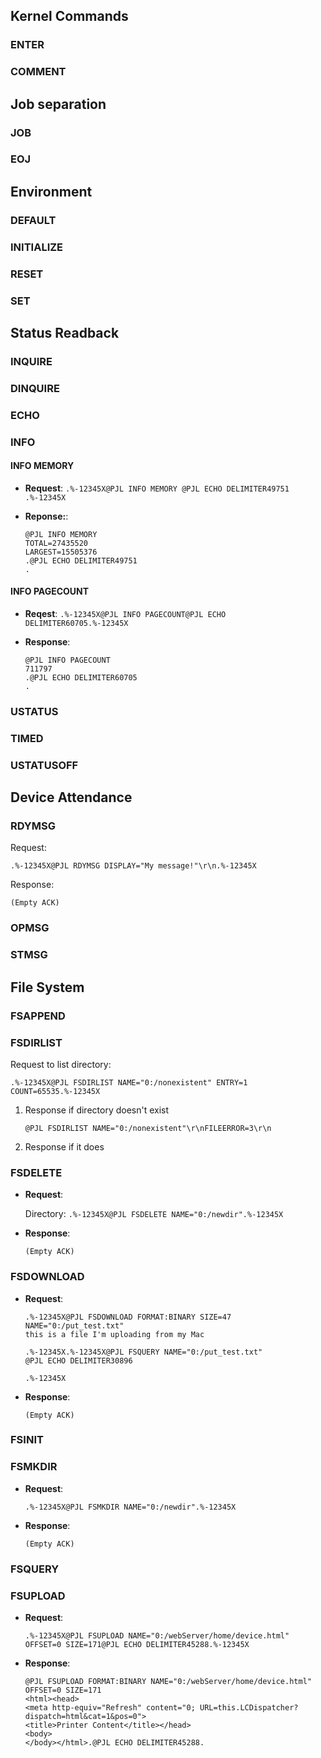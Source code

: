 ## Kernel Commands 

### ENTER
### COMMENT

## Job separation
### JOB
### EOJ

## Environment

### DEFAULT
### INITIALIZE
### RESET
### SET

## Status Readback
### INQUIRE
### DINQUIRE
### ECHO
### INFO

#### INFO MEMORY
* **Request**: 
	`.%-12345X@PJL INFO MEMORY @PJL ECHO DELIMITER49751 .%-12345X`
	
* **Reponse:**:
	
	```
	@PJL INFO MEMORY
	TOTAL=27435520
	LARGEST=15505376
	.@PJL ECHO DELIMITER49751
	.
	```

#### INFO PAGECOUNT
* **Reqest**:
	`.%-12345X@PJL INFO PAGECOUNT@PJL ECHO DELIMITER60705.%-12345X`

* **Response**:
	```
	@PJL INFO PAGECOUNT
	711797
	.@PJL ECHO DELIMITER60705
	.
	```
	
### USTATUS
### TIMED
### USTATUSOFF

## Device Attendance
### RDYMSG
Request:

`.%-12345X@PJL RDYMSG DISPLAY="My message!"\r\n.%-12345X`

Response:

`(Empty ACK)`

### OPMSG
### STMSG

## File System
### FSAPPEND
### FSDIRLIST
Request to list directory:

`.%-12345X@PJL FSDIRLIST NAME="0:/nonexistent" ENTRY=1 COUNT=65535.%-12345X`

1. Response if directory doesn't exist

	`@PJL FSDIRLIST NAME="0:/nonexistent"\r\nFILEERROR=3\r\n`
2. Response if it does

### FSDELETE
* **Request**:
	
	Directory: `.%-12345X@PJL FSDELETE NAME="0:/newdir".%-12345X`
	
* **Response**:

	`(Empty ACK)`
### FSDOWNLOAD
* **Request**:
	```
	.%-12345X@PJL FSDOWNLOAD FORMAT:BINARY SIZE=47 NAME="0:/put_test.txt"
	this is a file I'm uploading from my Mac

	.%-12345X.%-12345X@PJL FSQUERY NAME="0:/put_test.txt"
	@PJL ECHO DELIMITER30896

	.%-12345X
	```

* **Response**:
	
	`(Empty ACK)`

### FSINIT
### FSMKDIR
* **Request**:

	`.%-12345X@PJL FSMKDIR NAME="0:/newdir".%-12345X`

* **Response**:

	`(Empty ACK)`

### FSQUERY
### FSUPLOAD
* **Request**:
	
	`.%-12345X@PJL FSUPLOAD NAME="0:/webServer/home/device.html" OFFSET=0 SIZE=171@PJL ECHO DELIMITER45288.%-12345X`
	
* **Response**:

	```
	@PJL FSUPLOAD FORMAT:BINARY NAME="0:/webServer/home/device.html" OFFSET=0 SIZE=171
	<html><head>
	<meta http-equiv="Refresh" content="0; URL=this.LCDispatcher?dispatch=html&cat=1&pos=0">
	<title>Printer Content</title></head>
	<body>
	</body></html>.@PJL ECHO DELIMITER45288.
	```
